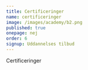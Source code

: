```yaml
---
title: Certificeringer
name: certificeringer
image: /images/academy/b2.png
published: true
onepage: nej
order: 6
signup: Uddannelses tilbud
---
```


Certificeringer